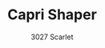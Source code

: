 ---
layout: product
title: Capri Shaper 
subtitle: 3027 Scarlet
price: '38.00'
feature_image: 
  - /neopower-net/3027-front.png
  - /neopower-net/3027-side.png
categories: 
  - The Upgraders
  - Tummy & Waist
  - Back Support
  - Rear & Hips
  - Thighs & Legs
  - Full Body
  - Daily Use
  - Post Surgical
  - Postpartum
  - Body Shapers
  - Side Hook Eye & Zipper
---